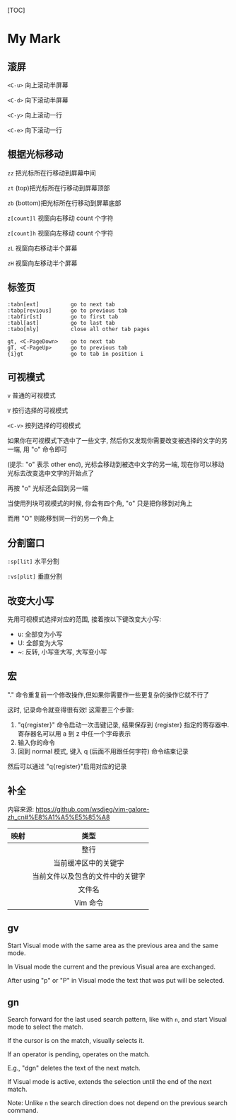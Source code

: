 [TOC]

# My Mark

## 滚屏

`<C-u>` 向上滚动半屏幕

`<C-d>` 向下滚动半屏幕

`<C-y>` 向上滚动一行

`<C-e>` 向下滚动一行

## 根据光标移动

`zz` 把光标所在行移动到屏幕中间

`zt` (top)把光标所在行移动到屏幕顶部

`zb` (bottom)把光标所在行移动到屏幕底部

`z[count]l` 视窗向右移动 count 个字符

`z[count]h` 视窗向左移动 count 个字符

`zL` 视窗向右移动半个屏幕

`zH` 视窗向左移动半个屏幕

## 标签页

```
:tabn[ext]          go to next tab
:tabp[revious]      go to previous tab
:tabfir[st]         go to first tab
:tabl[ast]          go to last tab
:tabo[nly]          close all other tab pages

gt, <C-PageDown>    go to next tab
gT, <C-PageUp>      go to previous tab
{i}gt               go to tab in position i
```

## 可视模式

`v` 普通的可视模式

`V` 按行选择的可视模式

`<C-v>` 按列选择的可视模式

如果你在可视模式下选中了一些文字, 然后你又发现你需要改变被选择的文字的另一端, 用 "o" 命令即可

(提示: "o" 表示 other end), 光标会移动到被选中文字的另一端, 现在你可以移动光标去改变选中文字的开始点了

再按 "o" 光标还会回到另一端

当使用列块可视模式的时候, 你会有四个角, "o" 只是把你移到对角上

而用 "O" 则能移到同一行的另一个角上

## 分割窗口

`:sp[lit]` 水平分割

`:vs[plit]` 垂直分割

## 改变大小写

先用可视模式选择对应的范围, 接着按以下键改变大小写:

- u: 全部变为小写
- U: 全部变为大写
- ~: 反转, 小写变大写, 大写变小写

## 宏

"." 命令重复前一个修改操作,但如果你需要作一些更复杂的操作它就不行了

这时, 记录命令就变得很有效! 这需要三个步骤:

1. "q{register}" 命令启动一次击键记录, 结果保存到 {register} 指定的寄存器中. 寄存器名可以用 a 到 z 中任一个字母表示
2. 输入你的命令
3. 回到 normal 模式, 键入 q (后面不用跟任何字符) 命令结束记录

然后可以通过 "q{register}"启用对应的记录

## 补全

内容来源: https://github.com/wsdjeg/vim-galore-zh_cn#%E8%A1%A5%E5%85%A8

|    映射    |               类型               |
| :--------: | :------------------------------: |
| <c-x><c-l> |               整行               |
| <c-x><c-n> |       当前缓冲区中的关键字       |
| <c-x><c-i> | 当前文件以及包含的文件中的关键字 |
| <c-x><c-f> |              文件名              |
| <c-x><c-v> |             Vim 命令             |

## gv

Start Visual mode with the same area as the previous area and the same mode.

In Visual mode the current and the previous Visual area are exchanged.

After using "p" or "P" in Visual mode the text that was put will be selected.

## gn

Search forward for the last used search pattern, like with `n`, and start Visual mode to select the match.

If the cursor is on the match, visually selects it.

If an operator is pending, operates on the match.

E.g., "dgn" deletes the text of the next match.

If Visual mode is active, extends the selection until the end of the next match.

Note: Unlike `n` the search direction does not depend on the previous search command.
